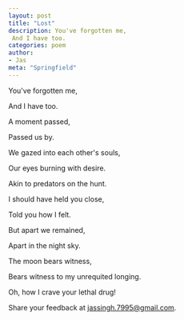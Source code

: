 ```yaml
---
layout: post
title: "Lost"
description: You've forgotten me, 
 And I have too.
categories: poem
author:
- Jas
meta: "Springfield"
---
```


You've forgotten me, 

And I have too.


A moment passed, 

Passed us by.


We gazed into each other's souls,

Our eyes burning with desire.

Akin to predators on the hunt.



I should have held you close,

Told you how I felt.

But apart we remained,

Apart in the night sky.



The moon bears witness,

Bears witness to my unrequited longing.

Oh, how I crave your lethal drug!


Share your feedback at [jassingh.7995@gmail.com](mailto:jassingh.7995@gmail.com?subject=Feedback).